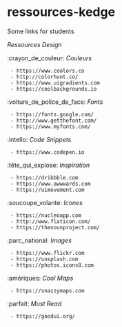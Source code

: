 # ressources-kedge
Some links for students


*Ressources Design*

:crayon_de_couleur: *Couleurs*

     - https://www.coolors.co
     - http://colorhunt.co/
     - https://www.uigradients.com
     - https://coolbackgrounds.io

:voiture_de_police_de_face: *Fonts*

     - https://fonts.google.com/
     - http://www.getthefont.com/
     - https://www.myfonts.com/

:intello: *Code Snippets*

     - https://www.codepen.io

:tête_qui_explose: *Inspiration*

     - https://dribbble.com
     - https://www.awwwards.com
     - https://uimovement.com

:soucoupe_volante: *Icones*

     - https://nucleoapp.com
     - http://www.flaticon.com/
     - https://thenounproject.com/

:parc_national: *Images*

     - https://www.flickr.com
     - https://unsplash.com
     - https://photos.icons8.com

:amériques: *Cool Maps*

     - https://snazzymaps.com

:parfait: *Must Read*

     - https://goodui.org/
